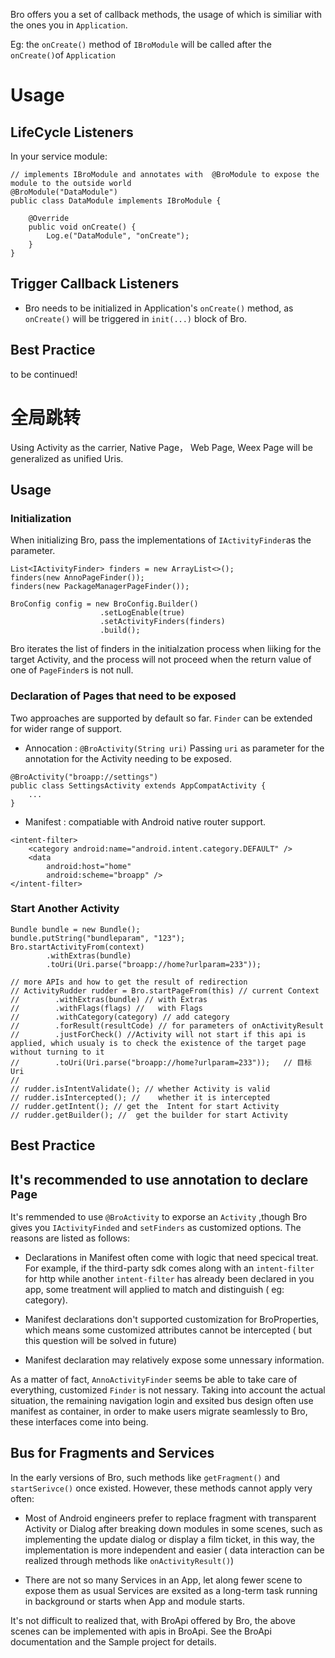 Bro offers you a set of callback methods, the usage of which is similiar with the ones you in ``Application``.

Eg: the ``onCreate()`` method of ``IBroModule`` will be called after the ``onCreate()``of ``Application``


# Usage 

## LifeCycle Listeners

In your service module:

````
// implements IBroModule and annotates with  @BroModule to expose the module to the outside world
@BroModule("DataModule")
public class DataModule implements IBroModule {

    @Override
    public void onCreate() {
        Log.e("DataModule", "onCreate");
    }
}
```` 

## Trigger Callback Listeners

- Bro needs to be initialized in Application's ``onCreate()`` method, as ``onCreate()`` will be triggered in ``init(...)`` block of Bro.  

## Best Practice

to be continued!


# 全局跳转

Using Activity as the carrier,  Native Page， Web Page, Weex Page will be generalized as unified Uris.

## Usage

### Initialization

When initializing Bro, pass the implementations of ``IActivityFinder``as the parameter.

````
List<IActivityFinder> finders = new ArrayList<>();
finders(new AnnoPageFinder());
finders(new PackageManagerPageFinder());

BroConfig config = new BroConfig.Builder()
                    .setLogEnable(true)
                    .setActivityFinders(finders)
                    .build();

````

Bro iterates the list of finders in the initialzation process when liiking for the target Activity, and the process will not proceed when the return value of  one of ``PageFinder``s is not null.

### Declaration of Pages that need to be exposed

Two approaches are supported by default so far. ``Finder`` can be extended for wider range of support.

- Annocation : ``@BroActivity(String uri)`` Passing  ``uri`` as parameter for the annotation for the Activity needing to be exposed.

````
@BroActivity("broapp://settings")
public class SettingsActivity extends AppCompatActivity {
    ...
}
````

- Manifest : compatiable with Android native router support.
````
<intent-filter>
    <category android:name="android.intent.category.DEFAULT" />
    <data
        android:host="home"
        android:scheme="broapp" />
</intent-filter>
````

### Start Another Activity

````
Bundle bundle = new Bundle();
bundle.putString("bundleparam", "123");
Bro.startActivityFrom(context)
        .withExtras(bundle)
        .toUri(Uri.parse("broapp://home?urlparam=233"));

// more APIs and how to get the result of redirection
// ActivityRudder rudder = Bro.startPageFrom(this) // current Context
//        .withExtras(bundle) // with Extras
//        .withFlags(flags) //   with Flags
//        .withCategory(category) // add category
//        .forResult(resultCode) // for parameters of onActivityResult  
//        .justForCheck() //Activity will not start if this api is applied, which usualy is to check the existence of the target page without turning to it
//        .toUri(Uri.parse("broapp://home?urlparam=233"));   // 目标 Uri
//
// rudder.isIntentValidate(); // whether Activity is valid 
// rudder.isIntercepted(); //    whether it is intercepted
// rudder.getIntent(); // get the  Intent for start Activity
// rudder.getBuilder(); //  get the builder for start Activity
````

## Best Practice

## It's recommended to use annotation to declare ``Page``

It's remmended to use ``@BroActivity`` to exporse an ``Activity`` ,though Bro gives you ``IActivityFinded`` and ``setFinders`` as customized options. The reasons are listed as follows:

- Declarations in Manifest often come with logic that need specical treat. For example, if the third-party sdk comes along with an ``intent-filter`` for http while another ``intent-filter`` has already been declared in you app, some treatment will applied to match and distinguish ( eg: category).

- Manifest declarations don't supported customization for BroProperties, which means some customized attributes cannot be intercepted ( but this question will be solved in future)

- Manifest declaration may relatively expose some unnessary information.


As a matter of fact, ``AnnoActivityFinder`` seems be able to take care of everything, customized ``Finder`` is not nessary. Taking into account the actual situation, the remaining navigation login and exsited bus design often use manifest as container, in order to make users migrate seamlessly to Bro, these interfaces come into being.



## Bus for Fragments and Services

In the early versions of Bro, such methods like ``getFragment()`` and ``startSerivce()`` once existed. However, these methods cannot apply very often:

- Most of Android engineers prefer to replace fragment with transparent Activity or Dialog after breaking down modules in some scenes, such as implementing the update dialog or display a film ticket, in this way, the implementation is more independent and easier ( data interaction can be realized through methods like ``onActivityResult()``)

- There are not so many Services in an App, let along fewer scene to expose them as usual Services are exsited as a long-term task running in background or starts when App and module starts.


It's not difficult to realized that, with BroApi offered by Bro, the above scenes can be implemented with apis in BroApi. 
See the BroApi documentation and the Sample project for details.




































